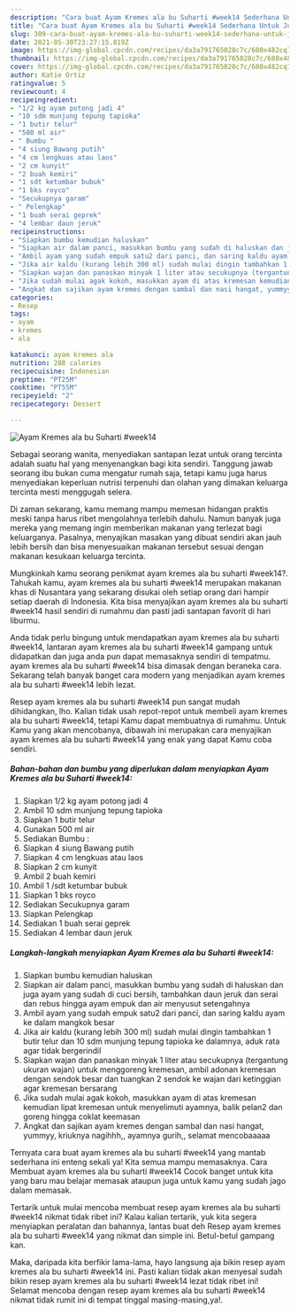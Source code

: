 ```yaml
---
description: "Cara buat Ayam Kremes ala bu Suharti #week14 Sederhana Untuk Jualan"
title: "Cara buat Ayam Kremes ala bu Suharti #week14 Sederhana Untuk Jualan"
slug: 309-cara-buat-ayam-kremes-ala-bu-suharti-week14-sederhana-untuk-jualan
date: 2021-05-30T23:27:15.819Z
image: https://img-global.cpcdn.com/recipes/da3a791765028c7c/680x482cq70/ayam-kremes-ala-bu-suharti-week14-foto-resep-utama.jpg
thumbnail: https://img-global.cpcdn.com/recipes/da3a791765028c7c/680x482cq70/ayam-kremes-ala-bu-suharti-week14-foto-resep-utama.jpg
cover: https://img-global.cpcdn.com/recipes/da3a791765028c7c/680x482cq70/ayam-kremes-ala-bu-suharti-week14-foto-resep-utama.jpg
author: Katie Ortiz
ratingvalue: 5
reviewcount: 4
recipeingredient:
- "1/2 kg ayam potong jadi 4"
- "10 sdm munjung tepung tapioka"
- "1 butir telur"
- "500 ml air"
- " Bumbu "
- "4 siung Bawang putih"
- "4 cm lengkuas atau laos"
- "2 cm kunyit"
- "2 buah kemiri"
- "1 sdt ketumbar bubuk"
- "1 bks royco"
- "Secukupnya garam"
- " Pelengkap"
- "1 buah serai geprek"
- "4 lembar daun jeruk"
recipeinstructions:
- "Siapkan bumbu kemudian haluskan"
- "Siapkan air dalam panci, masukkan bumbu yang sudah di haluskan dan juga ayam yang sudah di cuci bersih, tambahkan daun jeruk dan serai dan rebus hingga ayam empuk dan air menyusut setengahnya"
- "Ambil ayam yang sudah empuk satu2 dari panci, dan saring kaldu ayam ke dalam mangkok besar"
- "Jika air kaldu (kurang lebih 300 ml) sudah mulai dingin tambahkan 1 butir telur dan 10 sdm munjung tepung tapioka ke dalamnya, aduk rata agar tidak bergerindil"
- "Siapkan wajan dan panaskan minyak 1 liter atau secukupnya (tergantung ukuran wajan) untuk menggoreng kremesan, ambil adonan kremesan dengan sendok besar dan tuangkan 2 sendok ke wajan dari ketinggian agar kremesan bersarang"
- "Jika sudah mulai agak kokoh, masukkan ayam di atas kremesan kemudian lipat kremesan untuk menyelimuti ayamnya, balik pelan2 dan goreng hingga coklat keemasan"
- "Angkat dan sajikan ayam kremes dengan sambal dan nasi hangat, yummyy, kriuknya nagihhh,, ayamnya gurih,, selamat mencobaaaaa"
categories:
- Resep
tags:
- ayam
- kremes
- ala

katakunci: ayam kremes ala 
nutrition: 288 calories
recipecuisine: Indonesian
preptime: "PT25M"
cooktime: "PT55M"
recipeyield: "2"
recipecategory: Dessert

---
```



![Ayam Kremes ala bu Suharti #week14](https://img-global.cpcdn.com/recipes/da3a791765028c7c/680x482cq70/ayam-kremes-ala-bu-suharti-week14-foto-resep-utama.jpg)

Sebagai seorang wanita, menyediakan santapan lezat untuk orang tercinta adalah suatu hal yang menyenangkan bagi kita sendiri. Tanggung jawab seorang ibu bukan cuma mengatur rumah saja, tetapi kamu juga harus menyediakan keperluan nutrisi terpenuhi dan olahan yang dimakan keluarga tercinta mesti menggugah selera.

Di zaman  sekarang, kamu memang mampu memesan hidangan praktis meski tanpa harus ribet mengolahnya terlebih dahulu. Namun banyak juga mereka yang memang ingin memberikan makanan yang terlezat bagi keluarganya. Pasalnya, menyajikan masakan yang dibuat sendiri akan jauh lebih bersih dan bisa menyesuaikan makanan tersebut sesuai dengan makanan kesukaan keluarga tercinta. 



Mungkinkah kamu seorang penikmat ayam kremes ala bu suharti #week14?. Tahukah kamu, ayam kremes ala bu suharti #week14 merupakan makanan khas di Nusantara yang sekarang disukai oleh setiap orang dari hampir setiap daerah di Indonesia. Kita bisa menyajikan ayam kremes ala bu suharti #week14 hasil sendiri di rumahmu dan pasti jadi santapan favorit di hari liburmu.

Anda tidak perlu bingung untuk mendapatkan ayam kremes ala bu suharti #week14, lantaran ayam kremes ala bu suharti #week14 gampang untuk didapatkan dan juga anda pun dapat memasaknya sendiri di tempatmu. ayam kremes ala bu suharti #week14 bisa dimasak dengan beraneka cara. Sekarang telah banyak banget cara modern yang menjadikan ayam kremes ala bu suharti #week14 lebih lezat.

Resep ayam kremes ala bu suharti #week14 pun sangat mudah dihidangkan, lho. Kalian tidak usah repot-repot untuk membeli ayam kremes ala bu suharti #week14, tetapi Kamu dapat membuatnya di rumahmu. Untuk Kamu yang akan mencobanya, dibawah ini merupakan cara menyajikan ayam kremes ala bu suharti #week14 yang enak yang dapat Kamu coba sendiri.

<!--inarticleads1-->

##### Bahan-bahan dan bumbu yang diperlukan dalam menyiapkan Ayam Kremes ala bu Suharti #week14:

1. Siapkan 1/2 kg ayam potong jadi 4
1. Ambil 10 sdm munjung tepung tapioka
1. Siapkan 1 butir telur
1. Gunakan 500 ml air
1. Sediakan  Bumbu :
1. Siapkan 4 siung Bawang putih
1. Siapkan 4 cm lengkuas atau laos
1. Siapkan 2 cm kunyit
1. Ambil 2 buah kemiri
1. Ambil 1 /sdt ketumbar bubuk
1. Siapkan 1 bks royco
1. Sediakan Secukupnya garam
1. Siapkan  Pelengkap
1. Sediakan 1 buah serai geprek
1. Sediakan 4 lembar daun jeruk




<!--inarticleads2-->

##### Langkah-langkah menyiapkan Ayam Kremes ala bu Suharti #week14:

1. Siapkan bumbu kemudian haluskan
1. Siapkan air dalam panci, masukkan bumbu yang sudah di haluskan dan juga ayam yang sudah di cuci bersih, tambahkan daun jeruk dan serai dan rebus hingga ayam empuk dan air menyusut setengahnya
1. Ambil ayam yang sudah empuk satu2 dari panci, dan saring kaldu ayam ke dalam mangkok besar
1. Jika air kaldu (kurang lebih 300 ml) sudah mulai dingin tambahkan 1 butir telur dan 10 sdm munjung tepung tapioka ke dalamnya, aduk rata agar tidak bergerindil
1. Siapkan wajan dan panaskan minyak 1 liter atau secukupnya (tergantung ukuran wajan) untuk menggoreng kremesan, ambil adonan kremesan dengan sendok besar dan tuangkan 2 sendok ke wajan dari ketinggian agar kremesan bersarang
1. Jika sudah mulai agak kokoh, masukkan ayam di atas kremesan kemudian lipat kremesan untuk menyelimuti ayamnya, balik pelan2 dan goreng hingga coklat keemasan
1. Angkat dan sajikan ayam kremes dengan sambal dan nasi hangat, yummyy, kriuknya nagihhh,, ayamnya gurih,, selamat mencobaaaaa




Ternyata cara buat ayam kremes ala bu suharti #week14 yang mantab sederhana ini enteng sekali ya! Kita semua mampu memasaknya. Cara Membuat ayam kremes ala bu suharti #week14 Cocok banget untuk kita yang baru mau belajar memasak ataupun juga untuk kamu yang sudah jago dalam memasak.

Tertarik untuk mulai mencoba membuat resep ayam kremes ala bu suharti #week14 nikmat tidak ribet ini? Kalau kalian tertarik, yuk kita segera menyiapkan peralatan dan bahannya, lantas buat deh Resep ayam kremes ala bu suharti #week14 yang nikmat dan simple ini. Betul-betul gampang kan. 

Maka, daripada kita berfikir lama-lama, hayo langsung aja bikin resep ayam kremes ala bu suharti #week14 ini. Pasti kalian tiidak akan menyesal sudah bikin resep ayam kremes ala bu suharti #week14 lezat tidak ribet ini! Selamat mencoba dengan resep ayam kremes ala bu suharti #week14 nikmat tidak rumit ini di tempat tinggal masing-masing,ya!.

